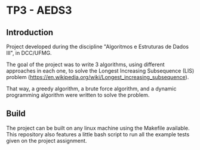 # TP3 - AEDS3
## Introduction
Project developed during the discipline "Algoritmos e Estruturas de Dados III", in DCC/UFMG.

The goal of the project was to write 3 algorithms, using different approaches in each one, to solve the Longest Increasing Subsequence (LIS) problem (https://en.wikipedia.org/wiki/Longest_increasing_subsequence).

That way, a greedy algorithm, a brute force algorithm, and a dynamic programming algorithm were written to solve the problem. 

## Build

The project can be built on any linux machine using the Makefile available. This repository also features a little bash script to run all the example tests given on the project assignment.
